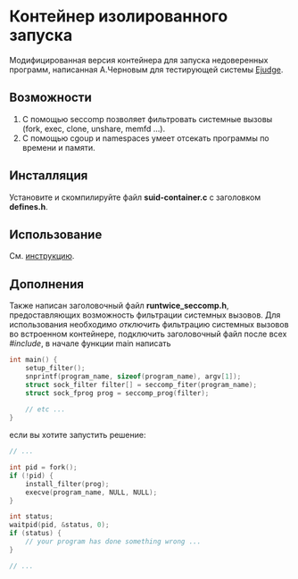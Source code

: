 # Контейнер изолированного запуска

Модифицированная версия контейнера для запуска недоверенных программ, написанная А.Черновым для тестирующей системы [Ejudge](https://ejudge.ru).

## Возможности

1. С помощью seccomp позволяет фильтровать системные вызовы (fork, exec, clone, unshare, memfd ...).
2. С помощью cgoup и namespaces умеет отсекать программы по времени и памяти.

## Инсталляция

Установите и скомпилируйте файл **suid-container.c** с заголовком **defines.h**.

## Использование

См. [инструкцию](https://ejudge.ru/wiki/index.php/Ej-suid-container).

## Дополнения

Также написан заголовочный файл **runtwice_seccomp.h**, предоставляющих возможность фильтрации системных вызовов. Для использования необходимо _отключить_ фильтрацию системных вызовов во встроенном контейнере, подключить заголовочный файл после всех _#include_, в начале функции main написать

```c++
int main() {
    setup_filter();
    snprintf(program_name, sizeof(program_name), argv[1]);
    struct sock_filter filter[] = seccomp_fiter(program_name);
    struct sock_fprog prog = seccomp_prog(filter);
    
    // etc ...
}
```

если вы хотите запустить решение:

```c++
// ...

int pid = fork();
if (!pid) {
    install_filter(prog);
    execve(program_name, NULL, NULL);
}

int status;
waitpid(pid, &status, 0);
if (status) {
    // your program has done something wrong ...
}

// ...
```
